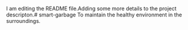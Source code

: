 I am editing the README file.Adding some more details to the project descripton.# smart-garbage
To maintain the healthy environment in the surroundings.
